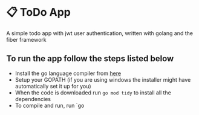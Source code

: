 # 📋 ToDo App


<p>A simple todo app with jwt user authentication, written with golang and the fiber framework</p>

## To run the app follow the steps listed below

- Install the go language compiler from [here](https://go.dev/dl)
- Setup your GOPATH (if you are using windows the installer might have automatically set it up for you)
- When the code is downloaded run `go mod tidy` to install all the dependencies
- To compile and run, run `go 
